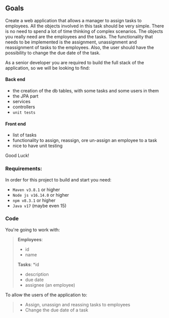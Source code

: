 ## Goals
Create a web application that allows a manager to assign tasks to employees.
All the objects involved in this task should be very simple. There is no 
need to spend a lot of time thinking of complex scenarios.
The objects you really need are the employees and the tasks. 
The functionality that needs to be implemented is the assignment, unassignment and reassignment of
tasks to the employees. Also, the user should have the possibility to change the due date of the task.

As a senior developer you are required to build the full stack of the 
application, so we will be looking to find:

#### Back end
* the creation of the db tables, with some tasks and some users in them
* the JPA part
* services
* controllers
* `unit tests`

#### Front end
* list of tasks
* functionality to assign, reassign, ore un-assign an employee to a task
* nice to have unit testing 

Good Luck!

### Requirements:
In order for this project to build and start you need:
+ `Maven v3.8.1` or higher 
+ `Node js v16.14.0` or higher
+ `npm v8.3.1` or higher
+ `Java v17` (maybe even 15)


### Code
 You're going to work with: 
> **Employees**:
> * id
> * name
>  	
> **Tasks**:
> *id
> * description
> * due date
> * assignee (an employee)

To allow the users of the application to:
> * Assign, unassign and reassing tasks to employees
> * Change the due date of a task


